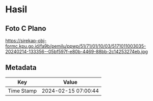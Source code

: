 # Hasil

## Foto C Plano

https://sirekap-obj-formc.kpu.go.id/fa9b/pemilu/ppwp/51/71/01/10/03/5171011003035-20240214-133356--05bf597f-e80b-4469-88bb-2c14253274eb.jpg


## Metadata

| Key        | Value               |
| ---------- | ------------------- |
| Time Stamp | 2024-02-15 07:00:44 |



